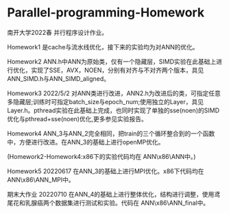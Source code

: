 # Parallel-programming-Homework
南开大学2022春 并行程序设计作业。

Homework1 是cache与流水线优化，接下来的实验均为对ANN的优化。

Homework2 ANN.h中ANN为原始类，仅有一个隐藏层，SIMD实验在此基础上进行优化，实现了SSE，AVX，NOEN，分别有对齐与不对齐两个版本，具见ANN_SIMD.h与ANN_SIMD_aligned。

Homework3 2022/5/2 对ANN类进行改进，ANN2.h为改进后的类，可指定任意多隐藏层;训练时可指定batch_size与epoch_num;使用独立的Layer，具见Layer.h。pthread实验在此基础上完成，也同时实现了单独的sse(noen)的SIMD优化与pthread+sse(noen)优化,更多参见实验报告。

Homework4 ANN_3与ANN_2完全相同，把train的三个循环整合到的一个函数中，方便进行改进。在ANN_3的基础上进行openMP优化。

(Homework2-Homework4:x86下的实验代码均在 ANN\x86\ANN中。)

Homework5 20220617 在ANN_3的基础上进行MPI优化。x86下代码均在 ANN\x86\ANN_MPI中。

期末大作业 20220710 在ANN_4的基础上进行整体优化，结构进行调整，使用鸢尾花和乳腺癌两个数据集进行测试和实验。代码在 ANN\x86\ANN_final中。
